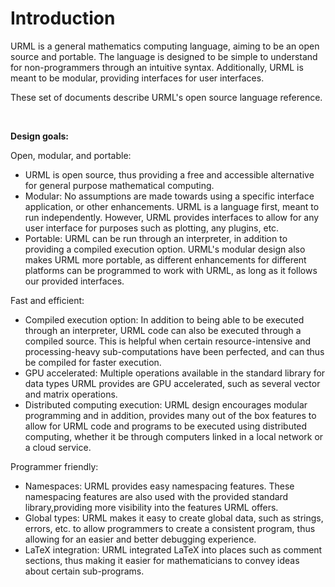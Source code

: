 # Introduction

URML is a general mathematics computing language, aiming to be an open source and portable. The language is designed to be simple to understand for non-programmers through an intuitive syntax. Additionally, URML is meant to be modular, providing interfaces for user interfaces.

These set of documents describe URML's open source language reference.

<br />

**Design goals:**

Open, modular, and portable:
- URML is open source, thus providing a free and accessible alternative for general purpose mathematical computing.
- Modular: No assumptions are made towards using a specific interface application, or other enhancements. URML is a language first, meant to run independently. However, URML provides interfaces to allow for any user interface for purposes such as plotting, any plugins, etc.
- Portable: URML can be run through an interpreter, in addition to providing a compiled execution option. URML's modular design also makes URML more portable, as different enhancements for different platforms can be programmed to work with URML, as long as it follows our provided interfaces.

Fast and efficient:
- Compiled execution option: In addition to being able to be executed through an interpreter, URML code can also be executed through a compiled source. This is helpful when certain resource-intensive and processing-heavy sub-computations have been perfected, and can thus be compiled for faster execution.
- GPU accelerated: Multiple operations available in the standard library for data types URML provides are GPU accelerated, such as several vector and matrix operations.
- Distributed computing execution: URML design encourages modular programming and in addition, provides many out of the box features to allow for URML code and programs to be executed using distributed computing, whether it be through computers linked in a local network or a cloud service.

Programmer friendly:
- Namespaces: URML provides easy namespacing features. These namespacing features are also used with the provided standard library,providing more visibility into the features URML offers.
- Global types: URML makes it easy to create global data, such as strings, errors, etc. to allow programmers to create a consistent program, thus allowing for an easier and better debugging experience.
- LaTeX integration: URML integrated LaTeX into places such as comment sections, thus making it easier for mathematicians to convey ideas about certain sub-programs.
